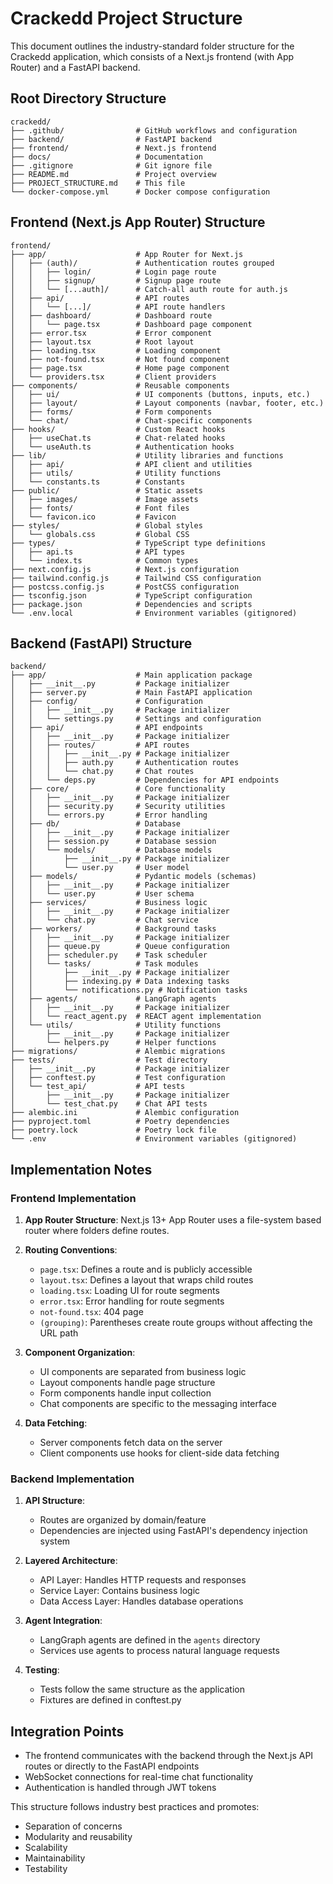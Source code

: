 # Crackedd Project Structure

This document outlines the industry-standard folder structure for the Crackedd application, which consists of a Next.js frontend (with App Router) and a FastAPI backend.

## Root Directory Structure

```
crackedd/
├── .github/                # GitHub workflows and configuration
├── backend/                # FastAPI backend
├── frontend/               # Next.js frontend
├── docs/                   # Documentation
├── .gitignore              # Git ignore file
├── README.md               # Project overview
├── PROJECT_STRUCTURE.md    # This file
└── docker-compose.yml      # Docker compose configuration
```

## Frontend (Next.js App Router) Structure

```
frontend/
├── app/                    # App Router for Next.js
│   ├── (auth)/             # Authentication routes grouped
│   │   ├── login/          # Login page route
│   │   ├── signup/         # Signup page route
│   │   └── [...auth]/      # Catch-all auth route for auth.js
│   ├── api/                # API routes
│   │   └── [...]/          # API route handlers
│   ├── dashboard/          # Dashboard route
│   │   └── page.tsx        # Dashboard page component
│   ├── error.tsx           # Error component
│   ├── layout.tsx          # Root layout
│   ├── loading.tsx         # Loading component
│   ├── not-found.tsx       # Not found component
│   ├── page.tsx            # Home page component
│   └── providers.tsx       # Client providers
├── components/             # Reusable components
│   ├── ui/                 # UI components (buttons, inputs, etc.)
│   ├── layout/             # Layout components (navbar, footer, etc.)
│   ├── forms/              # Form components
│   └── chat/               # Chat-specific components
├── hooks/                  # Custom React hooks
│   ├── useChat.ts          # Chat-related hooks
│   └── useAuth.ts          # Authentication hooks
├── lib/                    # Utility libraries and functions
│   ├── api/                # API client and utilities
│   ├── utils/              # Utility functions
│   └── constants.ts        # Constants
├── public/                 # Static assets
│   ├── images/             # Image assets
│   ├── fonts/              # Font files
│   └── favicon.ico         # Favicon
├── styles/                 # Global styles
│   └── globals.css         # Global CSS
├── types/                  # TypeScript type definitions
│   ├── api.ts              # API types
│   └── index.ts            # Common types
├── next.config.js          # Next.js configuration
├── tailwind.config.js      # Tailwind CSS configuration
├── postcss.config.js       # PostCSS configuration
├── tsconfig.json           # TypeScript configuration
├── package.json            # Dependencies and scripts
└── .env.local              # Environment variables (gitignored)
```

## Backend (FastAPI) Structure

```
backend/
├── app/                    # Main application package
│   ├── __init__.py         # Package initializer
│   ├── server.py           # Main FastAPI application
│   ├── config/             # Configuration
│   │   ├── __init__.py     # Package initializer
│   │   └── settings.py     # Settings and configuration
│   ├── api/                # API endpoints
│   │   ├── __init__.py     # Package initializer
│   │   ├── routes/         # API routes
│   │   │   ├── __init__.py # Package initializer
│   │   │   ├── auth.py     # Authentication routes
│   │   │   └── chat.py     # Chat routes
│   │   └── deps.py         # Dependencies for API endpoints
│   ├── core/               # Core functionality
│   │   ├── __init__.py     # Package initializer
│   │   ├── security.py     # Security utilities
│   │   └── errors.py       # Error handling
│   ├── db/                 # Database
│   │   ├── __init__.py     # Package initializer
│   │   ├── session.py      # Database session
│   │   └── models/         # Database models
│   │       ├── __init__.py # Package initializer
│   │       └── user.py     # User model
│   ├── models/             # Pydantic models (schemas)
│   │   ├── __init__.py     # Package initializer
│   │   └── user.py         # User schema
│   ├── services/           # Business logic
│   │   ├── __init__.py     # Package initializer
│   │   └── chat.py         # Chat service
│   ├── workers/            # Background tasks
│   │   ├── __init__.py     # Package initializer
│   │   ├── queue.py        # Queue configuration
│   │   ├── scheduler.py    # Task scheduler
│   │   └── tasks/          # Task modules
│   │       ├── __init__.py # Package initializer
│   │       ├── indexing.py # Data indexing tasks
│   │       └── notifications.py # Notification tasks
│   ├── agents/             # LangGraph agents
│   │   ├── __init__.py     # Package initializer
│   │   └── react_agent.py  # REACT agent implementation
│   └── utils/              # Utility functions
│       ├── __init__.py     # Package initializer
│       └── helpers.py      # Helper functions
├── migrations/             # Alembic migrations
├── tests/                  # Test directory
│   ├── __init__.py         # Package initializer
│   ├── conftest.py         # Test configuration
│   └── test_api/           # API tests
│       ├── __init__.py     # Package initializer
│       └── test_chat.py    # Chat API tests
├── alembic.ini             # Alembic configuration
├── pyproject.toml          # Poetry dependencies
├── poetry.lock             # Poetry lock file
└── .env                    # Environment variables (gitignored)
```

## Implementation Notes

### Frontend Implementation

1. **App Router Structure**: Next.js 13+ App Router uses a file-system based router where folders define routes.
   
2. **Routing Conventions**:
   - `page.tsx`: Defines a route and is publicly accessible
   - `layout.tsx`: Defines a layout that wraps child routes
   - `loading.tsx`: Loading UI for route segments
   - `error.tsx`: Error handling for route segments
   - `not-found.tsx`: 404 page
   - `(grouping)`: Parentheses create route groups without affecting the URL path

3. **Component Organization**: 
   - UI components are separated from business logic
   - Layout components handle page structure
   - Form components handle input collection
   - Chat components are specific to the messaging interface

4. **Data Fetching**:
   - Server components fetch data on the server
   - Client components use hooks for client-side data fetching

### Backend Implementation

1. **API Structure**:
   - Routes are organized by domain/feature
   - Dependencies are injected using FastAPI's dependency injection system
   
2. **Layered Architecture**:
   - API Layer: Handles HTTP requests and responses
   - Service Layer: Contains business logic
   - Data Access Layer: Handles database operations
   
3. **Agent Integration**:
   - LangGraph agents are defined in the `agents` directory
   - Services use agents to process natural language requests

4. **Testing**:
   - Tests follow the same structure as the application
   - Fixtures are defined in conftest.py

## Integration Points

- The frontend communicates with the backend through the Next.js API routes or directly to the FastAPI endpoints
- WebSocket connections for real-time chat functionality
- Authentication is handled through JWT tokens

This structure follows industry best practices and promotes:
- Separation of concerns
- Modularity and reusability
- Scalability
- Maintainability
- Testability
